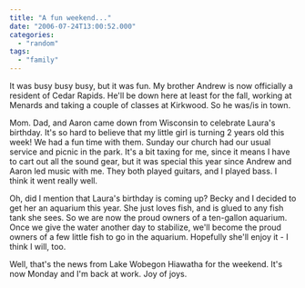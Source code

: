 ```yaml
---
title: "A fun weekend..."
date: "2006-07-24T13:00:52.000"
categories: 
  - "random"
tags: 
  - "family"
---
```


It was busy busy busy, but it was fun. My brother Andrew is now officially a resident of Cedar Rapids. He'll be down here at least for the fall, working at Menards and taking a couple of classes at Kirkwood. So he was/is in town.

Mom. Dad, and Aaron came down from Wisconsin to celebrate Laura's birthday. It's so hard to believe that my little girl is turning 2 years old this week! We had a fun time with them. Sunday our church had our usual service and picnic in the park. It's a bit taxing for me, since it means I have to cart out all the sound gear, but it was special this year since Andrew and Aaron led music with me. They both played guitars, and I played bass. I think it went really well.

Oh, did I mention that Laura's birthday is coming up? Becky and I decided to get her an aquarium this year. She just loves fish, and is glued to any fish tank she sees. So we are now the proud owners of a ten-gallon aquarium. Once we give the water another day to stabilize, we'll become the proud owners of a few little fish to go in the aquarium. Hopefully she'll enjoy it - I think I will, too.

Well, that's the news from Lake Wobegon Hiawatha for the weekend. It's now Monday and I'm back at work. Joy of joys.
